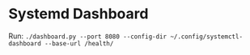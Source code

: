 # Systemd Dashboard

Run: `./dashboard.py --port 8080 --config-dir ~/.config/systemctl-dashboard --base-url /health/`
